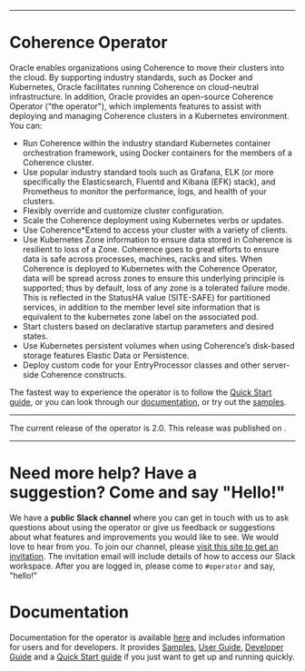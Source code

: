 <!--
Copyright 2019, Oracle Corporation and/or its affiliates.
All rights reserved.  Licensed under the Universal
Permissive License v 1.0 as shown at
http://oss.oracle.com/licenses/upl.

-->

-----

# Coherence Operator

Oracle enables organizations using Coherence to move their clusters into the cloud. By supporting industry standards, such as Docker and Kubernetes, Oracle facilitates running Coherence on cloud-neutral infrastructure. In addition, Oracle provides an open-source Coherence Operator ("the operator"), which implements features to assist with deploying and managing Coherence clusters in a Kubernetes environment. You can:

* Run Coherence within the industry standard Kubernetes container orchestration framework, using Docker containers for the members of a Coherence cluster.
* Use popular industry standard tools such as Grafana, ELK (or more specifically the Elasticsearch, Fluentd and Kibana (EFK) stack), and Prometheus to monitor the performance, logs, and health of your clusters.
* Flexibly override and customize cluster configuration.
* Scale the Coherence deployment using Kubernetes verbs or updates.
* Use Coherence*Extend to access your cluster with a variety of clients.
* Use Kubernetes Zone information to ensure data stored in Coherence is resilient to loss of a Zone. Coherence goes to great efforts to ensure data is safe across processes, machines, racks and sites. When Coherence is deployed to Kubernetes with the Coherence Operator, data will be spread across zones to ensure this underlying principle is supported; thus by default, loss of any zone is a tolerated failure mode. This is reflected in the StatusHA value (SITE-SAFE) for partitioned services, in addition to the member level site information that is equivalent to the kubernetes zone label on the associated pod.
* Start clusters based on declarative startup parameters and desired states.
* Use Kubernetes persistent volumes when using Coherence’s disk-based storage features Elastic Data or Persistence.
* Deploy custom code for your EntryProcessor classes and other server-side Coherence constructs.

The fastest way to experience the operator is to follow the [Quick Start guide](https://oracle.github.io/coherence-operator/docs/quickstart.html), or you can look through our  [documentation](https://oracle.github.io/coherence-operator/), or try out the [samples](https://oracle.github.io/coherence-operator/docs/samples/).

-------
The current release of the operator is 2.0. This release was published on .

-------

# Need more help? Have a suggestion? Come and say "Hello!"

We have a **public Slack channel** where you can get in touch with us to ask questions about using the operator or give us feedback or suggestions about what features and improvements you would like to see. We would love to hear from you. To join our channel, please [visit this site to get an invitation](https://join.slack.com/t/oraclecoherence/shared_invite/enQtNzcxNTQwMTAzNjE4LTJkZWI5ZDkzNGEzOTllZDgwZDU3NGM2YjY5YWYwMzM3ODdkNTU2NmNmNDFhOWIxMDZlNjg2MzE3NmMxZWMxMWE).  The
invitation email will include details of how to access our Slack
workspace.  After you are logged in, please come to `#operator` and say, "hello!"



# Documentation

Documentation for the operator is available [here](https://oracle.github.io/coherence-operator/) and includes information for users and for developers. It provides [Samples](https://oracle.github.io/coherence-operator/docs/samples/), [User Guide](https://oracle.github.io/coherence-operator/docs/user-guide.html), [Developer Guide](https://oracle.github.io/coherence-operator/docs/developer.html) and a [Quick Start guide](https://oracle.github.io/coherence-operator/docs/quickstart.html) if you just want to get up and running quickly.
